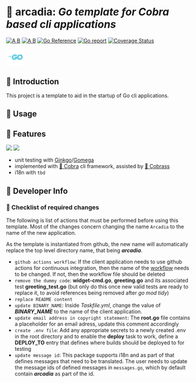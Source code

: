 # 🦄 arcadia: ___Go template for Cobra based cli applications___

[![A B](https://img.shields.io/badge/branching-commonflow-informational?style=flat)](https://commonflow.org)
[![A B](https://img.shields.io/badge/merge-rebase-informational?style=flat)](https://git-scm.com/book/en/v2/Git-Branching-Rebasing)
[![Go Reference](https://pkg.go.dev/badge/github.com/snivilised/arcadia.svg)](https://pkg.go.dev/github.com/snivilised/arcadia)
[![Go report](https://goreportcard.com/badge/github.com/snivilised/arcadia)](https://goreportcard.com/report/github.com/snivilised/arcadia)
[![Coverage Status](https://coveralls.io/repos/github/snivilised/arcadia/badge.svg?branch=master)](https://coveralls.io/github/snivilised/arcadia?branch=master&kill_cache=1)

<!-- MD013/Line Length -->
<!-- MarkDownLint-disable MD013 -->

<!-- MD033/no-inline-html: Inline HTML -->
<!-- MarkDownLint-disable MD033 -->

<!-- MD040/fenced-code-language: Fenced code blocks should have a language specified -->
<!-- MarkDownLint-disable MD040 -->

<p align="left">
  <a href="https://go.dev"><img src="resources/images/go-logo-light-blue.png" width="50" /></a>
</p>

## 🔰 Introduction

This project is a template to aid in the startup of Go cli applications.

## 🔨 Usage

## 🎀 Features

<p align="left">
  <a href="https://onsi.github.io/ginkgo/"><img src="https://onsi.github.io/ginkgo/images/ginkgo.png" width="100" /></a>
  <a href="https://onsi.github.io/gomega/"><img src="https://onsi.github.io/gomega/images/gomega.png" width="100" /></a>
</p>

+ unit testing with [Ginkgo](https://onsi.github.io/ginkgo/)/[Gomega](https://onsi.github.io/gomega/)
+ implemented with [🐍 Cobra](https://cobra.dev/) cli framework, assisted by [🐲 Cobrass](https://github.com/snivilised/cobrass)
+ i18n with `tbd`
## 🧰 Developer Info

### 📝 Checklist of required changes

The following is list of actions that must be performed before using this template. Most of the changes concern changing the name `Arcadia` to the name of the new application.

As the template is instantiated from github, the new name will automatically replace the top level directory name, that being ___arcadia___.

+ `github actions workflow`: If the client application needs to use github actions for continuous integration, then the name of the [workflow](.github/workflows/ci-workflow.yml) needs to be changed. If not, then the workflow file should be deleted
+ `remove the dummy code`: __widget-cmd.go__, __greeting.go__ and its associated test __greeting_test.go__ (but only do this once new valid tests are ready to replace it, to avoid references being removed after _go mod tidy_)
+ `replace README content`
+ `update BINARY_NAME`: Inside _Taskfile.yml_, change the value of ___BINARY_NAME___ to the name of the client application.
+ `update email address in copyright statement`: The __root.go__ file contains a placeholder for an email adress, update this comment accordingly
+ `create .env file`: Add any appropriate secrets to a newly created .env in the root directory and to enable the __deploy__ task to work, define a __DEPLOY_TO__ entry that defines where builds should be deployed to for testing
+ `update message id`: This package supports i18n and as part of that defines messages that need to be translated. The user needs to update the message ids of defined messages in `messages.go`, which by default contain ___arcadia___ as part of the id.
